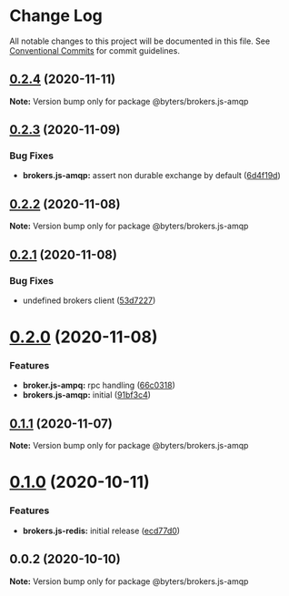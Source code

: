 # Change Log

All notable changes to this project will be documented in this file.
See [Conventional Commits](https://conventionalcommits.org) for commit guidelines.

## [0.2.4](https://github.com/BytersProject/brokers.js/compare/@byters/brokers.js-amqp@0.2.3...@byters/brokers.js-amqp@0.2.4) (2020-11-11)

**Note:** Version bump only for package @byters/brokers.js-amqp





## [0.2.3](https://github.com/BytersProject/brokers.js/compare/@byters/brokers.js-amqp@0.2.2...@byters/brokers.js-amqp@0.2.3) (2020-11-09)


### Bug Fixes

* **brokers.js-amqp:** assert non durable exchange by default ([6d4f19d](https://github.com/BytersProject/brokers.js/commit/6d4f19d95c56b0c33306a96d73cf5cac3e5cdb2c))





## [0.2.2](https://github.com/BytersProject/brokers.js/compare/@byters/brokers.js-amqp@0.2.1...@byters/brokers.js-amqp@0.2.2) (2020-11-08)

**Note:** Version bump only for package @byters/brokers.js-amqp





## [0.2.1](https://github.com/BytersProject/brokers.js/compare/@byters/brokers.js-amqp@0.2.0...@byters/brokers.js-amqp@0.2.1) (2020-11-08)


### Bug Fixes

* undefined brokers client ([53d7227](https://github.com/BytersProject/brokers.js/commit/53d72275056f6eaf9d11b804bf5c40602bba62c8))





# [0.2.0](https://github.com/BytersProject/brokers.js/compare/@byters/brokers.js-amqp@0.1.1...@byters/brokers.js-amqp@0.2.0) (2020-11-08)


### Features

* **broker.js-ampq:** rpc handling ([66c0318](https://github.com/BytersProject/brokers.js/commit/66c0318af76b90b025af3c8fa000e05861a68640))
* **brokers.js-amqp:** initial ([91bf3c4](https://github.com/BytersProject/brokers.js/commit/91bf3c4eb7814f01e13c80b3a03dc8237ffb7c7a))





## [0.1.1](https://github.com/BytersProject/brokers.js/compare/@byters/brokers.js-amqp@0.1.0...@byters/brokers.js-amqp@0.1.1) (2020-11-07)

**Note:** Version bump only for package @byters/brokers.js-amqp





# [0.1.0](https://github.com/BytersProject/brokers.js/compare/@byters/brokers.js-amqp@0.0.2...@byters/brokers.js-amqp@0.1.0) (2020-10-11)


### Features

* **brokers.js-redis:** initial release ([ecd77d0](https://github.com/BytersProject/brokers.js/commit/ecd77d0a84c539dfeb40416782ed990edc037c6e))





## 0.0.2 (2020-10-10)

**Note:** Version bump only for package @byters/brokers.js-amqp
